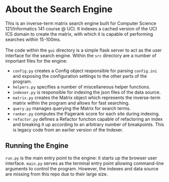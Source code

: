 # About the Search Engine

This is an inverse-term matrix search engine built for Computer Science 121/Informatics 141 course @ UCI. It indexes a cached version of the UCI ICS domain to create the matrix, with which it is capable of performing searches within 15-100ms. <br/><br/>
The code within the `gui` directory is a simple flask server to act as the user interface for the search engine. Within the `src` directory are a number of important files for the engine:
- `config.py` creates a Config object responsible for parsing `config.ini` and exposing the configuration settings to the other parts of the program.
- `helpers.py` specifies a number of miscellaneous helper functions.
- `indexer.py` is responsible for indexing the json files of the data source.
- `matrix.py` creates the Matrix object which represents the inverse-term matrix within the program and allows for fast searching.
- `query.py` manages querying the Matrix for search terms.
- `ranker.py` computes the Pagerank score for each site during indexing.
- `refactor.py` defines a Refactor function capable of refactoring an index and breaking it up according to an arbitrary number of breakpoints. This is legacy code from an earlier version of the Indexer.

## Running the Engine

`run.py` is the main entry point to the engine: it starts up the browser user interface. `main.py` serves as the terminal entry point allowing command-line arguments to control the program. However, the indexes and data source are missing from this repo due to their large size.
